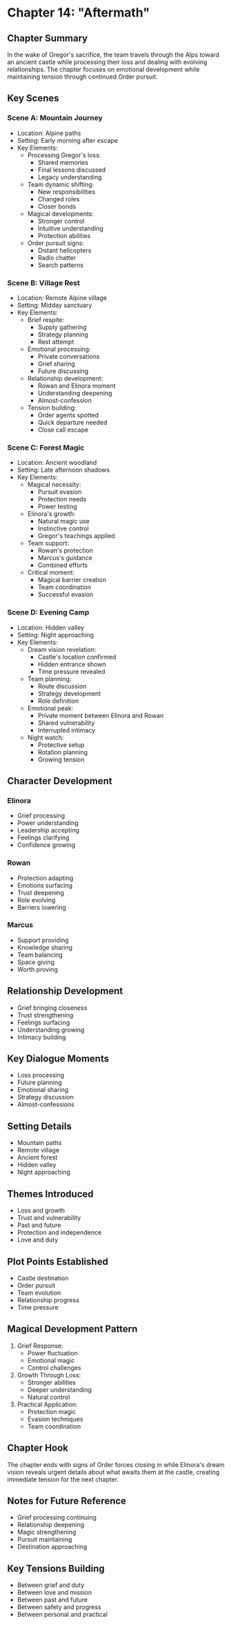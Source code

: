 # Chapter 14: "Aftermath"

## Chapter Summary
In the wake of Gregor's sacrifice, the team travels through the Alps toward an ancient castle while processing their loss and dealing with evolving relationships. The chapter focuses on emotional development while maintaining tension through continued Order pursuit.

## Key Scenes

### Scene A: Mountain Journey
- Location: Alpine paths
- Setting: Early morning after escape
- Key Elements:
  * Processing Gregor's loss:
    - Shared memories
    - Final lessons discussed
    - Legacy understanding
  * Team dynamic shifting:
    - New responsibilities
    - Changed roles
    - Closer bonds
  * Magical developments:
    - Stronger control
    - Intuitive understanding
    - Protection abilities
  * Order pursuit signs:
    - Distant helicopters
    - Radio chatter
    - Search patterns

### Scene B: Village Rest
- Location: Remote Alpine village
- Setting: Midday sanctuary
- Key Elements:
  * Brief respite:
    - Supply gathering
    - Strategy planning
    - Rest attempt
  * Emotional processing:
    - Private conversations
    - Grief sharing
    - Future discussing
  * Relationship development:
    - Rowan and Elinora moment
    - Understanding deepening
    - Almost-confession
  * Tension building:
    - Order agents spotted
    - Quick departure needed
    - Close call escape

### Scene C: Forest Magic
- Location: Ancient woodland
- Setting: Late afternoon shadows
- Key Elements:
  * Magical necessity:
    - Pursuit evasion
    - Protection needs
    - Power testing
  * Elinora's growth:
    - Natural magic use
    - Instinctive control
    - Gregor's teachings applied
  * Team support:
    - Rowan's protection
    - Marcus's guidance
    - Combined efforts
  * Critical moment:
    - Magical barrier creation
    - Team coordination
    - Successful evasion

### Scene D: Evening Camp
- Location: Hidden valley
- Setting: Night approaching
- Key Elements:
  * Dream vision revelation:
    - Castle's location confirmed
    - Hidden entrance shown
    - Time pressure revealed
  * Team planning:
    - Route discussion
    - Strategy development
    - Role definition
  * Emotional peak:
    - Private moment between Elinora and Rowan
    - Shared vulnerability
    - Interrupted intimacy
  * Night watch:
    - Protective setup
    - Rotation planning
    - Growing tension

## Character Development

### Elinora
- Grief processing
- Power understanding
- Leadership accepting
- Feelings clarifying
- Confidence growing

### Rowan
- Protection adapting
- Emotions surfacing
- Trust deepening
- Role evolving
- Barriers lowering

### Marcus
- Support providing
- Knowledge sharing
- Team balancing
- Space giving
- Worth proving

## Relationship Development
- Grief bringing closeness
- Trust strengthening
- Feelings surfacing
- Understanding growing
- Intimacy building

## Key Dialogue Moments
- Loss processing
- Future planning
- Emotional sharing
- Strategy discussion
- Almost-confessions

## Setting Details
- Mountain paths
- Remote village
- Ancient forest
- Hidden valley
- Night approaching

## Themes Introduced
- Loss and growth
- Trust and vulnerability
- Past and future
- Protection and independence
- Love and duty

## Plot Points Established
- Castle destination
- Order pursuit
- Team evolution
- Relationship progress
- Time pressure

## Magical Development Pattern
1. Grief Response:
   - Power fluctuation
   - Emotional magic
   - Control challenges
2. Growth Through Loss:
   - Stronger abilities
   - Deeper understanding
   - Natural control
3. Practical Application:
   - Protection magic
   - Evasion techniques
   - Team coordination

## Chapter Hook
The chapter ends with signs of Order forces closing in while Elinora's dream vision reveals urgent details about what awaits them at the castle, creating immediate tension for the next chapter.

## Notes for Future Reference
- Grief processing continuing
- Relationship deepening
- Magic strengthening
- Pursuit maintaining
- Destination approaching

## Key Tensions Building
- Between grief and duty
- Between love and mission
- Between past and future
- Between safety and progress
- Between personal and practical
